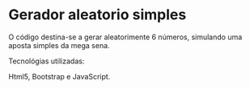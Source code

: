 # Gerador aleatorio simples

O código destina-se a gerar aleatorimente 6 números, simulando uma aposta simples da mega sena.

Tecnológias utilizadas:

Html5, Bootstrap e JavaScript.
